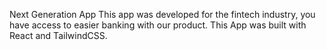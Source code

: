 Next Generation App
This app was developed for the fintech industry, you have access to easier banking with our product.
This App was built with React and TailwindCSS.
